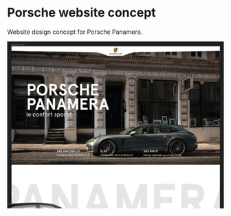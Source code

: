 # Porsche website concept
 
Website design concept for Porsche Panamera.

![texte alternatif](./website-maquette-screen.png)
